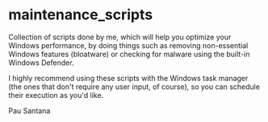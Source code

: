# maintenance_scripts
Collection of scripts done by me, which will help you optimize your Windows performance, by doing things such as removing non-essential Windows features (bloatware) or checking for malware using the built-in Windows Defender.

I highly recommend using these scripts with the Windows task manager (the ones that don't require any user input, of course), so you can schedule their execution as you'd like.

Pau Santana
